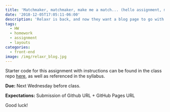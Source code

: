 ```yaml
---
title: 'Matchmaker, matchmaker, make me a match... (hello assignment, my old friend)'
date: '2018-12-05T17:05:11-06:00'
description: 'Relaxr is back, and now they want a blog page to go with it...'
tags:
  - HW
  - homework
  - assignment
  - layouts
categories:
  - front-end
image: /img/relaxr_blog.jpg
---
```

Starter code for this assignment with instructions can be found in the class repo [here](https://github.com/TheHaymaker/FEWD17/tree/master/06-lesson/assignment_starter_code), as well as referenced in the syllabus.

**Due:** Next Wednesday before class.

**Expectations:** Submission of Github URL + GitHub Pages URL

Good luck!
